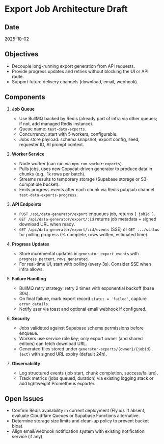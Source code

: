 # Export Job Architecture Draft

## Date
2025-10-02

## Objectives
- Decouple long-running export generation from API requests.
- Provide progress updates and retries without blocking the UI or API route.
- Support future delivery channels (download, email, webhook).

## Components
1. **Job Queue**
   - Use BullMQ backed by Redis (already part of infra via other queues; if not, add managed Redis instance).
   - Queue name: `test-data-exports`.
   - Concurrency: start with 5 workers, configurable.
   - Jobs store payload: schema snapshot, export config, seed, requester ID, AI prompt context.

2. **Worker Service**
   - Node worker (can run via `npm run worker:exports`).
   - Pulls jobs, uses new Copycat-driven generator to produce data in chunks (e.g., 1k rows per batch).
   - Streams results to temporary storage (Supabase storage or S3-compatible bucket).
   - Emits progress events after each chunk via Redis pub/sub channel `test-data-exports-progress`.

3. **API Endpoints**
   - `POST /api/data-generator/export` enqueues job, returns `{ jobId }`.
   - `GET /api/data-generator/export/:id` returns job metadata + signed download URL when ready.
   - `GET /api/data-generator/export/:id/events` (SSE) or `GET .../status` for polling progress (% complete, rows written, estimated time).

4. **Progress Updates**
   - Store incremental updates in `generator_export_events` with `progress_percent`, `rows_generated`.
   - For real-time UI, start with polling (every 3s). Consider SSE when infra allows.

5. **Failure Handling**
   - BullMQ retry strategy: retry 2 times with exponential backoff (base 30s).
   - On final failure, mark export record `status = 'failed'`, capture `error_details`.
   - Notify user via toast and optional email webhook if configured.

6. **Security**
   - Jobs validated against Supabase schema permissions before enqueue.
   - Workers use service role key; only export owner (and shared editors) can fetch download URL.
   - Generated files stored under `generator-exports/{owner}/{jobId}.{ext}` with signed URL expiry (default 24h).

7. **Observability**
   - Log structured events (job start, chunk completion, success/failure).
   - Track metrics (jobs queued, duration) via existing logging stack or add lightweight Prometheus exporter.

## Open Issues
- Confirm Redis availability in current deployment (Fly.io). If absent, evaluate Cloudflare Queues or Supabase Functions alternative.
- Determine storage size limits and clean-up policy to prevent bucket bloat.
- Align email/webhook notification system with existing notification service (if any).
